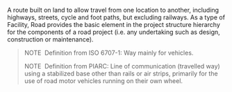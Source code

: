 A route built on land to allow travel from one location to another, including highways, streets, cycle and foot paths, but excluding railways. As a type of Facility, Road provides the basic element in the project structure hierarchy for the components of a road project (i.e. any undertaking such as design, construction or maintenance). 

> NOTE&nbsp; Definition from ISO 6707-1: Way mainly for vehicles.
>
> NOTE&nbsp; Definition from PIARC: Line of communication (travelled way) using a stabilized base other than rails or air strips, primarily for the use of road motor vehicles running on their own wheel.
